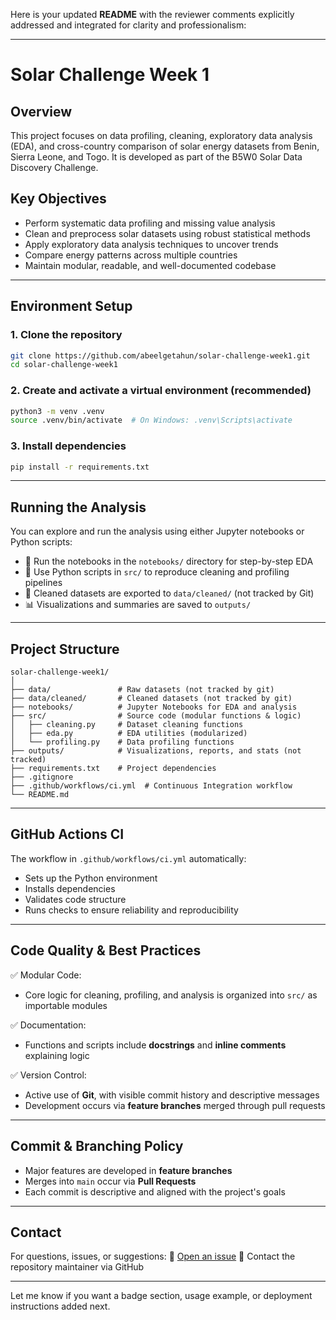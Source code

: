Here is your updated **README** with the reviewer comments explicitly addressed and integrated for clarity and professionalism:

---

# Solar Challenge Week 1

## Overview

This project focuses on data profiling, cleaning, exploratory data analysis (EDA), and cross-country comparison of solar energy datasets from Benin, Sierra Leone, and Togo. It is developed as part of the B5W0 Solar Data Discovery Challenge.

## Key Objectives

* Perform systematic data profiling and missing value analysis
* Clean and preprocess solar datasets using robust statistical methods
* Apply exploratory data analysis techniques to uncover trends
* Compare energy patterns across multiple countries
* Maintain modular, readable, and well-documented codebase

---

## Environment Setup

### 1. Clone the repository

```bash
git clone https://github.com/abeelgetahun/solar-challenge-week1.git
cd solar-challenge-week1
```

### 2. Create and activate a virtual environment (recommended)

```bash
python3 -m venv .venv
source .venv/bin/activate  # On Windows: .venv\Scripts\activate
```

### 3. Install dependencies

```bash
pip install -r requirements.txt
```

---

## Running the Analysis

You can explore and run the analysis using either Jupyter notebooks or Python scripts:

* 📓 Run the notebooks in the `notebooks/` directory for step-by-step EDA
* 🧼 Use Python scripts in `src/` to reproduce cleaning and profiling pipelines
* 📁 Cleaned datasets are exported to `data/cleaned/` (not tracked by Git)
* 📊 Visualizations and summaries are saved to `outputs/`

---

## Project Structure

```
solar-challenge-week1/
│
├── data/               # Raw datasets (not tracked by git)
├── data/cleaned/       # Cleaned datasets (not tracked by git)
├── notebooks/          # Jupyter Notebooks for EDA and analysis
├── src/                # Source code (modular functions & logic)
│   ├── cleaning.py     # Dataset cleaning functions
│   ├── eda.py          # EDA utilities (modularized)
│   └── profiling.py    # Data profiling functions
├── outputs/            # Visualizations, reports, and stats (not tracked)
├── requirements.txt    # Project dependencies
├── .gitignore
├── .github/workflows/ci.yml  # Continuous Integration workflow
└── README.md
```

---

## GitHub Actions CI

The workflow in `.github/workflows/ci.yml` automatically:

* Sets up the Python environment
* Installs dependencies
* Validates code structure
* Runs checks to ensure reliability and reproducibility

---

## Code Quality & Best Practices

✅ Modular Code:

* Core logic for cleaning, profiling, and analysis is organized into `src/` as importable modules

✅ Documentation:

* Functions and scripts include **docstrings** and **inline comments** explaining logic

✅ Version Control:

* Active use of **Git**, with visible commit history and descriptive messages
* Development occurs via **feature branches** merged through pull requests

---


## Commit & Branching Policy

* Major features are developed in **feature branches**
* Merges into `main` occur via **Pull Requests**
* Each commit is descriptive and aligned with the project's goals

---

## Contact

For questions, issues, or suggestions:
📨 [Open an issue](https://github.com/abeelgetahun/solar-challenge-week1/issues)
🔗 Contact the repository maintainer via GitHub

---

Let me know if you want a badge section, usage example, or deployment instructions added next.
